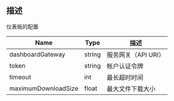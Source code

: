 ## 描述

仪表板的配置

| Name                | Type   | 描述                |
| ------------------- | ------ | ------------------- |
| dashboardGateway    | string | 服务网关（API URI） |
| token               | string | 帐户认证令牌      |
| timeout             | int    | 最长超时时间        |
| maximumDownloadSize | float  | 最大文件下载大小    |
